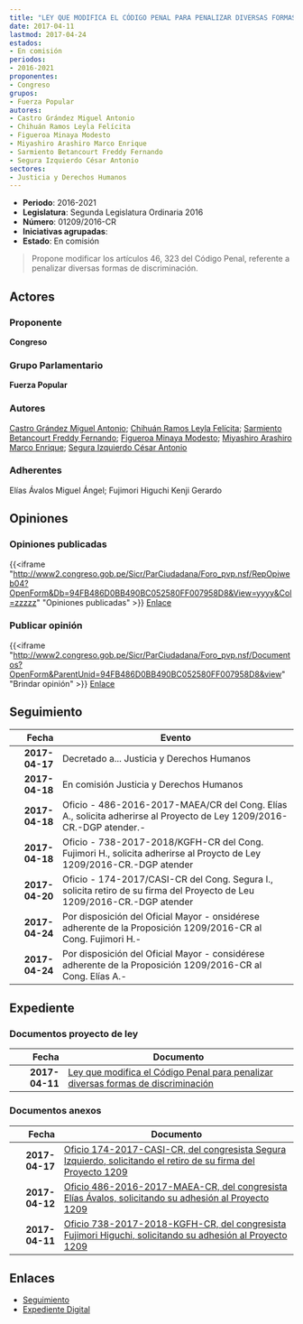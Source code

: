 ```yaml
---
title: "LEY QUE MODIFICA EL CÓDIGO PENAL PARA PENALIZAR DIVERSAS FORMAS DE DISCRIMINACIÓN"
date: 2017-04-11
lastmod: 2017-04-24
estados:
- En comisión
periodos:
- 2016-2021
proponentes:
- Congreso
grupos:
- Fuerza Popular
autores:
- Castro Grández Miguel Antonio
- Chihuán Ramos Leyla Felícita
- Figueroa Minaya Modesto
- Miyashiro Arashiro Marco Enrique
- Sarmiento Betancourt Freddy Fernando
- Segura Izquierdo César Antonio
sectores:
- Justicia y Derechos Humanos
---
```

- **Periodo**: 2016-2021
- **Legislatura**: Segunda Legislatura Ordinaria 2016
- **Número**: 01209/2016-CR
- **Iniciativas agrupadas**: 
- **Estado**: En comisión

> Propone modificar los artículos 46, 323 del Código Penal, referente a penalizar diversas formas de discriminación.


## Actores

### Proponente

**Congreso**

### Grupo Parlamentario

**Fuerza Popular**

### Autores

[Castro Grández Miguel Antonio](mailto:mailto:macastro@congreso.gob.pe); [Chihuán Ramos Leyla Felícita](mailto:mailto:lchihuan@congreso.gob.pe); [Sarmiento Betancourt Freddy Fernando](mailto:mailto:fsarmiento@congreso.gob.pe); [Figueroa Minaya Modesto](mailto:mailto:mfigueroam@congreso.gob.pe); [Miyashiro Arashiro Marco Enrique](mailto:mailto:mmiyashiro@congreso.gob.pe); [Segura Izquierdo César Antonio](mailto:mailto:csegura@congreso.gob.pe)

### Adherentes

Elías Ávalos Miguel Ángel; Fujimori Higuchi Kenji Gerardo

## Opiniones

### Opiniones publicadas

{{<iframe "http://www2.congreso.gob.pe/Sicr/ParCiudadana/Foro_pvp.nsf/RepOpiweb04?OpenForm&Db=94FB486D0BB490BC052580FF007958D8&View=yyyy&Col=zzzzz" "Opiniones publicadas" >}}
[Enlace](http://www2.congreso.gob.pe/Sicr/ParCiudadana/Foro_pvp.nsf/RepOpiweb04?OpenForm&Db=94FB486D0BB490BC052580FF007958D8&View=yyyy&Col=zzzzz)

### Publicar opinión

{{<iframe "http://www2.congreso.gob.pe/Sicr/ParCiudadana/Foro_pvp.nsf/Documentos?OpenForm&ParentUnid=94FB486D0BB490BC052580FF007958D8&view" "Brindar opinión" >}}
[Enlace](http://www2.congreso.gob.pe/Sicr/ParCiudadana/Foro_pvp.nsf/Documentos?OpenForm&ParentUnid=94FB486D0BB490BC052580FF007958D8&view)


## Seguimiento

| Fecha | Evento |
|------:|--------|
| **2017-04-17** | Decretado a... Justicia y Derechos Humanos |
| **2017-04-18** | En comisión Justicia y Derechos Humanos |
| **2017-04-18** | Oficio - 486-2016-2017-MAEA/CR del Cong. Elías A., solicita adherirse al Proyecto de Ley 1209/2016-CR.-DGP atender.- |
| **2017-04-18** | Oficio - 738-2017-2018/KGFH-CR del Cong. Fujimori H., solicita adherirse al Proycto de Ley 1209/2016-CR.-DGP atender |
| **2017-04-20** | Oficio - 174-2017/CASI-CR del Cong. Segura I., solicita retiro de su firma del Proyecto de Leu 1209/2016-CR.-DGP atender |
| **2017-04-24** | Por disposición del Oficial Mayor - onsidérese adherente de la Proposición 1209/2016-CR al Cong. Fujimori H.- |
| **2017-04-24** | Por disposición del Oficial Mayor - considérese adherente de la Proposición 1209/2016-CR al Cong. Elías A.- |

## Expediente

### Documentos proyecto de ley

| Fecha | Documento |
|------:|-----------|
| **2017-04-11** | [Ley que modifica el Código Penal para penalizar diversas formas de discriminación](http://www.leyes.congreso.gob.pe/Documentos/2016_2021/Proyectos_de_Ley_y_de_Resoluciones_Legislativas/PL0120920170411..pdf) |

### Documentos anexos

| Fecha | Documento |
|------:|-----------|
| **2017-04-17** | [Oficio 174-2017-CASI-CR, del congresista Segura Izquierdo, solicitando el retiro de su firma del Proyecto 1209](http://www.leyes.congreso.gob.pe/Documentos/2016_2021/Oficios/Congresistas/OFICIO-174-2017-CASI-CR.pdf) |
| **2017-04-12** | [Oficio 486-2016-2017-MAEA-CR, del congresista Elías Ávalos, solicitando su adhesión al Proyecto 1209](http://www.leyes.congreso.gob.pe/Documentos/2016_2021/Adhesiones/Proyectos_de_Ley/OFICIO-486-2016-2017-MAEA-CR.pdf) |
| **2017-04-11** | [Oficio 738-2017-2018-KGFH-CR, del congresista Fujimori Higuchi, solicitando su adhesión al Proyecto 1209](http://www.leyes.congreso.gob.pe/Documentos/2016_2021/Adhesiones/Proyectos_de_Ley/OFICIO-738-2017-2018-KGFH-CR.pdf) |

## Enlaces

- [Seguimiento](http://www2.congreso.gob.pe/Sicr/TraDocEstProc/CLProLey2016.nsf/f7fff46988ca05b1052578e100829cc7/23d880612fbf5e24052580ff0080b8c2?OpenDocument)
- [Expediente Digital](http://www2.congreso.gob.pe/Sicr/TraDocEstProc/Expvirt_2011.nsf/visbusqptramdoc1621/01209?opendocument)

